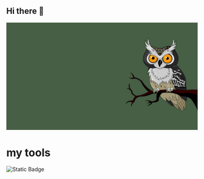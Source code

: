 ## Hi there 👋

<img src="https://github.com/JuliaRodi/JuliaRodi/blob/main/1675457351_gas-kvas-com-p-fonovii-risunok-sovi-12.jpg" alt="The Unlimited" width="2000">

# my tools
![Static Badge](https://img.shields.io/badge/py-python-blue?style=flat-square&logo=python)


